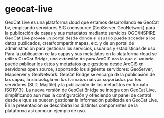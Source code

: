 geocat-live
===========

GeoCat Live es una plataforma cloud que estamos desarrollando en GeoCat bv, empleando servidores SIG opensource (GeoServer, GeoNetwork) para la publicación de capas y sus metadatos mediante servicios OGC/INSPIRE. GeoCat Live provee un portal desde donde el usuario puede acceder a los datos publicados, crear/compartir mapas, etc. y de un portal de administración para gestionar los servicios, usuarios y estadísticas de uso. Para la publicación de las capas y sus metadatos en la plataforma cloud se utiliza GeoCat Bridge, una extensión de para ArcGIS con la que el usuario puede publicar los datos y metadatos que gestiona desde ArcGIS en servidores open source, soportando los siguiente servidores: GeoServer, Mapserver y GeoNetwork. GeoCat Bridge se encarga de la publicación de las capas, la simbología en los formatos nativos soportados por los servidores (SLD, Mapfile) y la publicación de los metadatos en formato ISO19139. La nueva versión de GeoCat Br idge se integra con GeoCat Live, simplificando aun más la configuración y ofreciendo un panel de control desde el que se pueden gestionar la información publicada en GeoCat Live. En la presentación se describirán los distintos componentes de la plataforma así como un ejemplo de uso.
